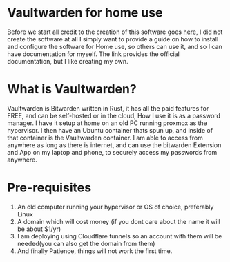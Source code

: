 # Vaultwarden for home use
Before we start all credit to the creation of this software goes [here](https://github.com/dani-garcia/vaultwarden), I did not create the software at all I simply want to provide a guide on how to install and configure the software for Home use, so others can use it, and so I can have documentation for myself. The link provides the official documentation, but I like creating my own.

# What is Vaultwarden?
Vaultwarden is Bitwarden written in Rust, it has all the paid features for FREE, and can be self-hosted or in the cloud, How I use it is as a password manager. I have it setup at home on an old PC running proxmox as the hypervisor. I then have an Ubuntu container thats spun up, and inside of that container is the Vaultwarden container. I am able to access from anywhere as long as there is internet, and can use the bitwarden Extension and App on my laptop and phone, to securely access my passwords from anywhere.

# Pre-requisites
<ol>
  <li>An old computer running your hypervisor or OS of choice, preferably Linux</li>
  <li>A domain which will cost money (if you dont care about the name it will be about $1/yr)</li>
  <li>I am deploying using Cloudflare tunnels so an account with them will be needed(you can also get the domain from them)</li>
  <li>And finally Patience, things will not work the first time.</li>

</ol>

